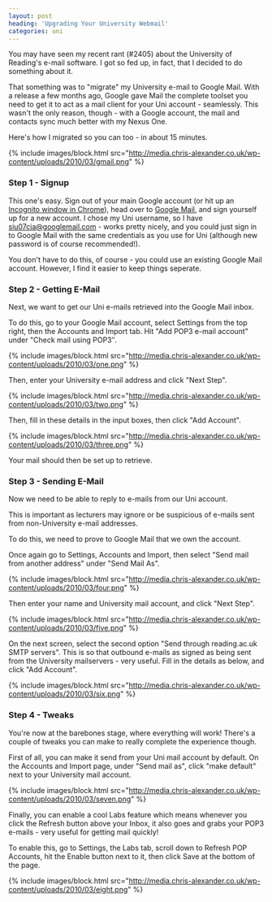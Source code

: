 ```yaml
---
layout: post
heading: 'Upgrading Your University Webmail'
categories: uni
---
```


You may have seen my recent rant (#2405) about the University of Reading's e-mail software. I got so fed up, in fact, that I decided to do something about it.

That something was to "migrate" my University e-mail to Google Mail. With a release a few months ago, Google gave Mail the complete toolset you need to get it to act as a mail client for your Uni account - seamlessly. This wasn't the only reason, though - with a Google account, the mail and contacts sync much better with my Nexus One.

Here's how I migrated so you can too - in about 15 minutes.

{% include images/block.html src="http://media.chris-alexander.co.uk/wp-content/uploads/2010/03/gmail.png" %}

### Step 1 - Signup

This one's easy. Sign out of your main Google account (or hit up an [Incognito window in Chrome](http://www.google.com/support/chrome/bin/answer.py?hl=en&amp;answer=95464)), head over to [Google Mail](http://mail.google.com), and sign yourself up for a new account. I chose my Uni username, so I have siu07cja@googlemail.com - works pretty nicely, and you could just sign in to Google Mail with the same credentials as you use for Uni (although new password is of course recommended!).

You don't have to do this, of course - you could use an existing Google Mail account. However, I find it easier to keep things seperate.

### Step 2 - Getting E-Mail

Next, we want to get our Uni e-mails retrieved into the Google Mail inbox.

To do this, go to your Google Mail account, select Settings from the top right, then the Accounts and Import tab. Hit "Add POP3 e-mail account" under "Check mail using POP3″.

{% include images/block.html src="http://media.chris-alexander.co.uk/wp-content/uploads/2010/03/one.png" %}

Then, enter your University e-mail address and click "Next Step".

{% include images/block.html src="http://media.chris-alexander.co.uk/wp-content/uploads/2010/03/two.png" %}

Then, fill in these details in the input boxes, then click "Add Account".

{% include images/block.html src="http://media.chris-alexander.co.uk/wp-content/uploads/2010/03/three.png" %}

Your mail should then be set up to retrieve.

### Step 3 - Sending E-Mail

Now we need to be able to reply to e-mails from our Uni account.

This is important as lecturers may ignore or be suspicious of e-mails sent from non-University e-mail addresses.

To do this, we need to prove to Google Mail that we own the account.

Once again go to Settings, Accounts and Import, then select "Send mail from another address" under "Send Mail As".

{% include images/block.html src="http://media.chris-alexander.co.uk/wp-content/uploads/2010/03/four.png" %}

Then enter your name and University mail account, and click "Next Step".

{% include images/block.html src="http://media.chris-alexander.co.uk/wp-content/uploads/2010/03/five.png" %}

On the next screen, select the second option "Send through reading.ac.uk SMTP servers". This is so that outbound e-mails as signed as being sent from the University mailservers - very useful. Fill in the details as below, and click "Add Account".

{% include images/block.html src="http://media.chris-alexander.co.uk/wp-content/uploads/2010/03/six.png" %}

### Step 4 - Tweaks

You're now at the barebones stage, where everything will work! There's a couple of tweaks you can make to really complete the experience though.

First of all, you can make it send from your Uni mail account by default. On the Accounts and Import page, under "Send mail as", click "make default" next to your University mail account.

{% include images/block.html src="http://media.chris-alexander.co.uk/wp-content/uploads/2010/03/seven.png" %}

Finally, you can enable a cool Labs feature which means whenever you click the Refresh button above your Inbox, it also goes and grabs your POP3 e-mails - very useful for getting mail quickly!

To enable this, go to Settings, the Labs tab, scroll down to Refresh POP Accounts, hit the Enable button next to it, then click Save at the bottom of the page.

{% include images/block.html src="http://media.chris-alexander.co.uk/wp-content/uploads/2010/03/eight.png" %} 
